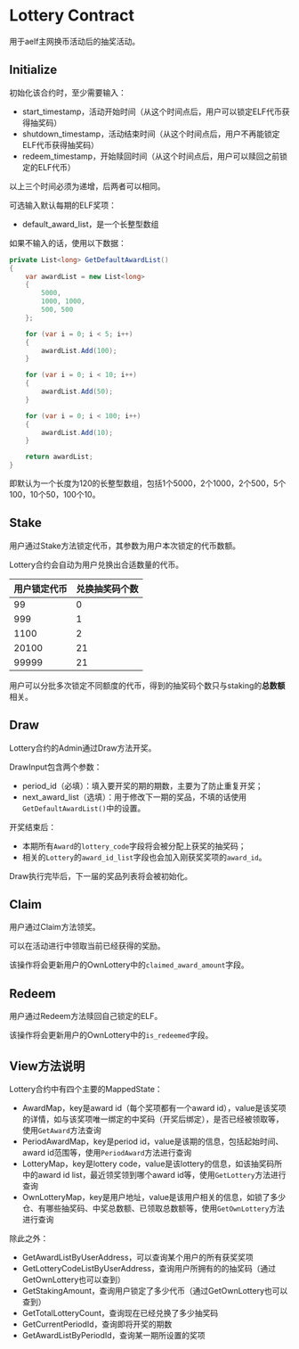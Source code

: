 # Lottery Contract
用于aelf主网换币活动后的抽奖活动。

## Initialize
初始化该合约时，至少需要输入：
- start_timestamp，活动开始时间（从这个时间点后，用户可以锁定ELF代币获得抽奖码）
- shutdown_timestamp，活动结束时间（从这个时间点后，用户不再能锁定ELF代币获得抽奖码）
- redeem_timestamp，开始赎回时间（从这个时间点后，用户可以赎回之前锁定的ELF代币）

以上三个时间必须为递增，后两者可以相同。

可选输入默认每期的ELF奖项：
- default_award_list，是一个长整型数组

如果不输入的话，使用以下数据：
```C#
private List<long> GetDefaultAwardList()
{
    var awardList = new List<long>
    {
        5000,
        1000, 1000,
        500, 500
    };

    for (var i = 0; i < 5; i++)
    {
        awardList.Add(100);
    }

    for (var i = 0; i < 10; i++)
    {
        awardList.Add(50);
    }

    for (var i = 0; i < 100; i++)
    {
        awardList.Add(10);
    }

    return awardList;
}
```
即默认为一个长度为120的长整型数组，包括1个5000，2个1000，2个500，5个100，10个50，100个10。

## Stake
用户通过Stake方法锁定代币，其参数为用户本次锁定的代币数额。

Lottery合约会自动为用户兑换出合适数量的代币。

|  用户锁定代币   | 兑换抽奖码个数  |
|  ----  | ----  |
| 99  | 0 |
| 999  | 1 |
| 1100  | 2 |
| 20100  | 21 |
| 99999  | 21 |

用户可以分批多次锁定不同额度的代币，得到的抽奖码个数只与staking的**总数额**相关。

## Draw
Lottery合约的Admin通过Draw方法开奖。

DrawInput包含两个参数：
- period_id（必填）：填入要开奖的期的期数，主要为了防止重复开奖；
- next_award_list（选填）：用于修改下一期的奖品，不填的话使用`GetDefaultAwardList()`中的设置。

开奖结束后：
- 本期所有`Award`的`lottery_code`字段将会被分配上获奖的抽奖码；
- 相关的`Lottery`的`award_id_list`字段也会加入刚获奖奖项的`award_id`。

Draw执行完毕后，下一届的奖品列表将会被初始化。

## Claim
用户通过Claim方法领奖。

可以在活动进行中领取当前已经获得的奖励。

该操作将会更新用户的OwnLottery中的`claimed_award_amount`字段。

## Redeem
用户通过Redeem方法赎回自己锁定的ELF。

该操作将会更新用户的OwnLottery中的`is_redeemed`字段。

## View方法说明
Lottery合约中有四个主要的MappedState：
- AwardMap，key是award id（每个奖项都有一个award id），value是该奖项的详情，如与该奖项唯一绑定的中奖码（开奖后绑定），是否已经被领取等，使用`GetAward`方法查询
- PeriodAwardMap，key是period id，value是该期的信息，包括起始时间、award id范围等，使用`PeriodAward`方法进行查询
- LotteryMap，key是lottery code，value是该lottery的信息，如该抽奖码所中的award id list，最近领奖领到哪个award id等，使用`GetLottery`方法进行查询
- OwnLotteryMap，key是用户地址，value是该用户相关的信息，如锁了多少仓、有哪些抽奖码、中奖总数额、已领取总数额等，使用`GetOwnLottery`方法进行查询

除此之外：
- GetAwardListByUserAddress，可以查询某个用户的所有获奖奖项
- GetLotteryCodeListByUserAddress，查询用户所拥有的的抽奖码（通过GetOwnLottery也可以查到）
- GetStakingAmount，查询用户锁定了多少代币（通过GetOwnLottery也可以查到）
- GetTotalLotteryCount，查询现在已经兑换了多少抽奖码
- GetCurrentPeriodId，查询即将开奖的期数
- GetAwardListByPeriodId，查询某一期所设置的奖项